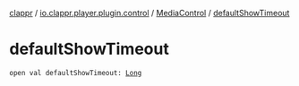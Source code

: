 [clappr](../../index.md) / [io.clappr.player.plugin.control](../index.md) / [MediaControl](index.md) / [defaultShowTimeout](./default-show-timeout.md)

# defaultShowTimeout

`open val defaultShowTimeout: `[`Long`](https://kotlinlang.org/api/latest/jvm/stdlib/kotlin/-long/index.html)